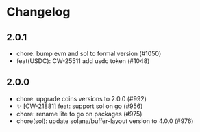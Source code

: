 # Changelog

## 2.0.1
- chore: bump evm and sol to formal version (#1050)
- feat(USDC): CW-25511 add usdc token (#1048)


## 2.0.0
- chore: upgrade coins versions to 2.0.0 (#992)
- ✨ [CW-21881] feat: support sol on go (#956)
- chore: rename lite to go on packages (#975)
- chore(sol): update solana/buffer-layout version to 4.0.0 (#976)
